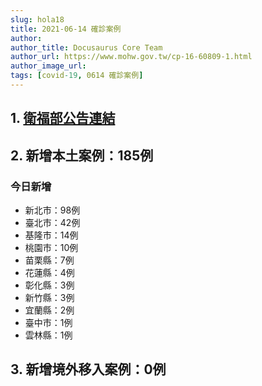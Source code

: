 ```yaml
---
slug: hola18
title: 2021-06-14 確診案例
author: 
author_title: Docusaurus Core Team
author_url: https://www.mohw.gov.tw/cp-16-60809-1.html
author_image_url: 
tags: [covid-19, 0614 確診案例]
---
```


## 1. [衛福部公告連結](https://www.cdc.gov.tw/Bulletin/Detail/832w8RYL7puxozPKMoTSAg?typeid=9)

## 2. 新增本土案例：185例

### 今日新增
* 新北市：98例
* 臺北市：42例
* 基隆市：14例
* 桃園市：10例
* 苗栗縣：7例
* 花蓮縣：4例
* 彰化縣：3例
* 新竹縣：3例
* 宜蘭縣：2例
* 臺中市：1例
* 雲林縣：1例

## 3. 新增境外移入案例：0例

